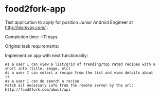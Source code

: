 # food2fork-app

Test application to apply for position Junior Android Engineer at http://teamvoy.com/ .

Completion time: ~11 days

Original task requirements:

Implement an app with next functionality:

    As a user I can view a list/grid of trending/top rated recipes with a short info (title, image, etc)
    As a user I can select a recipe from the list and view details about it
    As a user I can do search a recipe
    Fetch all necessary info from the remote server by the url: http://food2fork.com/about/api
